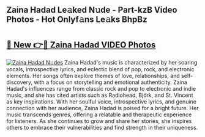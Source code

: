 ## Zaina Hadad Le𝚊ked N𝚞de - Part-kzB Video Photos - Hot Onlyf𝚊ns Le𝚊ks BhpBz

# <h2><a href="http://ab18522.deff.icu/?id=Zaina+Hadad">🔗 New 👉🔴 Zaina Hadad VIDEO Photos</a></h2>

[![Zaina Hadad N𝚞des](https://i.imgur.com/rIISA9y.gif)](http://ab18522.deff.icu/?id=Zaina+Hadad)
Zaina Hadad's music is characterized by her soaring vocals, introspective lyrics, and eclectic blend of pop, rock, and electronic elements. Her songs often explore themes of love, relationships, and self-discovery, with a focus on storytelling and emotional authenticity. Zaina Hadad's influences range from classic rock and pop to electronic and indie music, and she has cited artists such as Radiohead, Björk, and St. Vincent as key inspirations. With her soulful voice, introspective lyrics, and genuine connection with her audience, Zaina Hadad is poised for a bright future. Her music transcends genres, offering a relatable and therapeutic experience for listeners. As she continues to grow and share her stories, she inspires others to embrace their vulnerabilities and find strength in their uniqueness.
